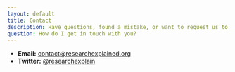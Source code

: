 ```yaml
---
layout: default
title: Contact
description: Have questions, found a mistake, or want to request us to cover a specific paper? Reach out, we're happy to chat!
question: How do I get in touch with you?
---
```


* **Email:** [contact@researchexplained.org](mailto:contact@researchexplained.org)
* **Twitter:** [@researchexplain](https://twitter.com/researchexplain)
